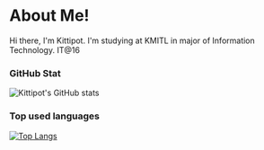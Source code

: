 # About Me!
Hi there, I'm Kittipot.
I'm studying at KMITL in major of Information Technology.
IT@16

### GitHub Stat
![Kittipot's GitHub stats](https://github-readme-stats.vercel.app/api?username=Kittipot321&show_icons=true&theme=dracula)

### Top used languages
[![Top Langs](https://github-readme-stats.vercel.app/api/top-langs/?username=Kittipot321&layout=compact)](https://github.com/anuraghazra/github-readme-stats)

